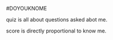 #DOYOUKNOME 

quiz is all about questions asked abot me.

score is directly proportional to know me.